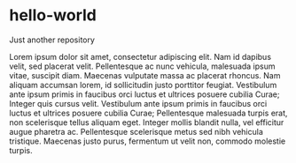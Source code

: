 # hello-world
Just another repository

Lorem ipsum dolor sit amet, consectetur adipiscing elit. Nam id dapibus velit, sed placerat velit. Pellentesque ac nunc vehicula, malesuada ipsum vitae, suscipit diam. Maecenas vulputate massa ac placerat rhoncus. Nam aliquam accumsan lorem, id sollicitudin justo porttitor feugiat. Vestibulum ante ipsum primis in faucibus orci luctus et ultrices posuere cubilia Curae; Integer quis cursus velit. Vestibulum ante ipsum primis in faucibus orci luctus et ultrices posuere cubilia Curae; Pellentesque malesuada turpis erat, non scelerisque tellus aliquam eget. Integer mollis blandit nulla, vel efficitur augue pharetra ac. Pellentesque scelerisque metus sed nibh vehicula tristique. Maecenas justo purus, fermentum ut velit non, commodo molestie turpis.
